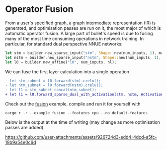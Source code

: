 # Operator Fusion

From a user's specified graph, a graph intermediate representation (IR) is generated, and optimisation passes
are run on it, the most major of which is automatic operator fusion.
A large part of bullet's speed is due to fusing many of the most time consuming operations in network training.
In particular, for standard dual perspective NNUE networks:
```rust
let stm = builder.new_sparse_input("stm", Shape::new(num_inputs, 1), max_active);
let nstm = builder.new_sparse_input("nstm", Shape::new(num_inputs, 1), max_active);
let l0 = builder.new_affine("l0", num_inputs, hl);
```
We can fuse the first layer calculation into a single operation
```diff
- let stm_subnet = l0.forward(stm).crelu();
- let ntm_subnet = l0.forward(nstm).crelu();
- let l1 = stm_subnet.concat(ntm_subnet);
+ let l1 = l0.forward_sparse_dual_with_activation(stm, nstm, Activation::CReLU);
```

Check out the [fusion](../../examples/extra/fusion.rs) example, compile and run it for yourself with
```
cargo r -r --example fusion --features cpu --no-default-features
```

Below is the output at the time of writing (may change as more optimisation passes are added).

https://github.com/user-attachments/assets/926724d3-edd4-4dcd-a5fc-18b9a54e0c6d
